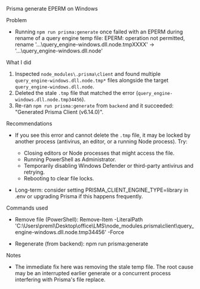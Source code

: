 Prisma generate EPERM on Windows

Problem

- Running `npm run prisma:generate` once failed with an EPERM during rename of a query engine temp file:
  EPERM: operation not permitted, rename '...\query_engine-windows.dll.node.tmpXXXX' -> '...\query_engine-windows.dll.node'

What I did

1. Inspected `node_modules\.prisma\client` and found multiple `query_engine-windows.dll.node.tmp*` files alongside the target `query_engine-windows.dll.node`.
2. Deleted the stale `.tmp` file that matched the error (`query_engine-windows.dll.node.tmp34456`).
3. Re-ran `npm run prisma:generate` from `backend` and it succeeded: "Generated Prisma Client (v6.14.0)".

Recommendations

- If you see this error and cannot delete the `.tmp` file, it may be locked by another process (antivirus, an editor, or a running Node process). Try:
  - Closing editors or Node processes that might access the file.
  - Running PowerShell as Administrator.
  - Temporarily disabling Windows Defender or third-party antivirus and retrying.
  - Rebooting to clear file locks.

- Long-term: consider setting PRISMA_CLIENT_ENGINE_TYPE=library in .env or upgrading Prisma if this happens frequently.

Commands used

- Remove file (PowerShell):
  Remove-Item -LiteralPath 'C:\Users\preml\Desktop\office\LMS\node_modules\.prisma\client\query_engine-windows.dll.node.tmp34456' -Force

- Regenerate (from backend):
  npm run prisma:generate

Notes

- The immediate fix here was removing the stale temp file. The root cause may be an interrupted earlier generate or a concurrent process interfering with Prisma's file replace.
